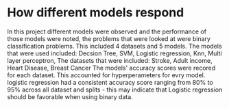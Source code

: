 # How different models respond

In this project different models were observed and the performance of those models were noted, the problems that were looked at were binary classification problems.
This included 4 datasets and 5 models.
The models that were used included: Decsion Tree, SVM, Logistic regression, Knn, Multi layer perceptron,
The datasets that were included: Stroke, Adult income, Heart Disease, Breast Cancer
The models' accuracy scores were recored for each dataset.
This accounted for hyperperameters for evry model.
logistic regression had a consistent accuracy score ranging from 80% to 95% across all dataset and splits - this may indicate that Logistic regression should be favorable when using binary data.
